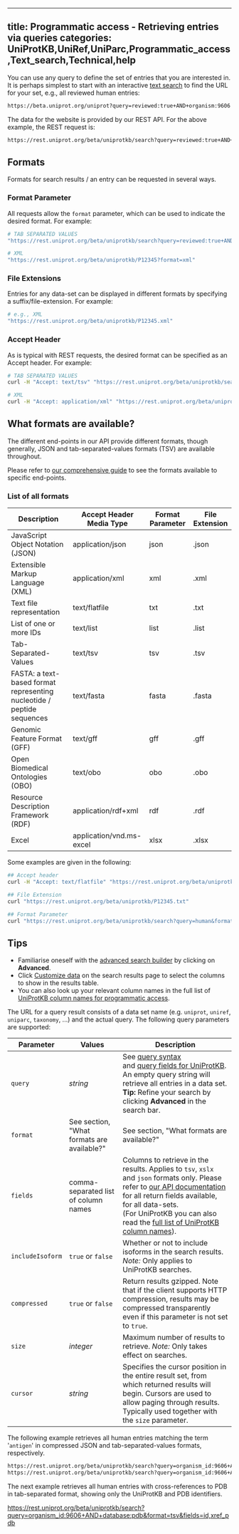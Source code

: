 
---
title: Programmatic access - Retrieving entries via queries
categories: UniProtKB,UniRef,UniParc,Programmatic_access,Text_search,Technical,help
---

You can use any query to define the set of entries that you are interested in. It is perhaps simplest to start with an interactive [text search](https://beta.uniprot.org/help/text%2Dsearch) to find the URL for your set, e.g., all reviewed human entries:
      
```bash
https://beta.uniprot.org/uniprot?query=reviewed:true+AND+organism:9606
```

The data for the website is provided by our REST API. For the above example, the REST request is:

```bash
https://rest.uniprot.org/beta/uniprotkb/search?query=reviewed:true+AND+organism:9606
```

## Formats

Formats for search results / an entry can be requested in several ways.
     
### Format Parameter
All requests allow the `format` parameter, which can be used to indicate the desired format. For example:

```bash
# TAB SEPARATED VALUES
"https://rest.uniprot.org/beta/uniprotkb/search?query=reviewed:true+AND+organism_id:9606&format=tsv"

# XML
"https://rest.uniprot.org/beta/uniprotkb/P12345?format=xml"
```

### File Extensions
Entries for any data-set can be displayed in different formats by specifying a suffix/file-extension. For example:        

```bash
# e.g., XML
"https://rest.uniprot.org/beta/uniprotkb/P12345.xml"
```
                                 
### Accept Header
As is typical with REST requests, the desired format can be specified as an Accept header. For example:

```bash
# TAB SEPARATED VALUES
curl -H "Accept: text/tsv" "https://rest.uniprot.org/beta/uniprotkb/search?query=reviewed:true+AND+organism_id:9606"

# XML
curl -H "Accept: application/xml" "https://rest.uniprot.org/beta/uniprotkb/P12345"
```
                   
## What formats are available?

The different end-points in our API provide different formats, though generally, JSON and tab-separated-values formats (TSV) are
available throughout. 

Please refer to [our comprehensive guide](https://rest.uniprot.org/beta/docs/) to see the formats available to specific end-points.
### List of all formats

| Description | Accept Header Media Type | Format Parameter | File Extension |
|-----|-----|-----|-----|
|JavaScript Object Notation (JSON) |application/json|json|.json|
|Extensible Markup Language (XML) |application/xml|xml|.xml|
|Text file representation|text/flatfile|txt|.txt|
|List of one or more IDs|text/list|list|.list|
|Tab-Separated-Values|text/tsv|tsv|.tsv|
|FASTA: a text-based format representing nucleotide / peptide sequences|text/fasta|fasta|.fasta|
|Genomic Feature Format (GFF) |text/gff|gff|.gff|
|Open Biomedical Ontologies (OBO) |text/obo|obo|.obo|
|Resource Description Framework (RDF)|application/rdf+xml|rdf|.rdf|
|Excel|application/vnd.ms-excel|xlsx|.xlsx|

Some examples are given in the following:               

```bash
## Accept header
curl -H "Accept: text/flatfile" "https://rest.uniprot.org/beta/uniprotkb/P12345"

## File Extension
curl "https://rest.uniprot.org/beta/uniprotkb/P12345.txt"

## Format Parameter 
curl "https://rest.uniprot.org/beta/uniprotkb/search?query=human&format=gff"
```

## Tips

*   Familiarise oneself with the [advanced search builder](http://beta.uniprot.org/help/advanced%5Fsearch) by clicking on **Advanced**.
*   Click [Customize data](http://beta.uniprot.org/help/customize) on the search results page to select the columns to show in the results table.
*   You can also look up your relevant column names in the full list of [UniProtKB column names for programmatic access](http://beta.uniprot.org/help/uniprotkb%5Fcolumn%5Fnames).

The URL for a query result consists of a data set name (e.g. `uniprot`, `uniref`, `uniparc`, `taxonomy`, ...) and the actual query. The following query parameters are supported:
          
|Parameter|Values|Description|
|---------|------|-----------|
|`query`|_string_| See [query syntax](http://www.uniprot.org/help/text-search) <br> and [query fields for UniProtKB](http://beta.uniprot.org/help/query-fields). <br>An empty query string will retrieve all entries in a data set. **Tip:** Refine your search by clicking **Advanced** in the search bar.|
|`format`|See section, "What formats are available?"|See section, "What formats are available?"|
|`fields`|comma-separated list of column names|Columns to retrieve in the results. Applies to `tsv`, `xslx` and `json` formats only. Please refer to [our API documentation](https://rest.uniprot.org/beta/docs/) for all return fields available, for all data-sets. <br>(For UniProtKB you can also read the [full list of UniProtKB column names](http://www.uniprot.org/help/uniprotkb_column_names)).|
|`includeIsoform`|`true` or `false`|Whether or not to include isoforms in the search results. *Note:* Only applies to UniProtKB searches.|
|`compressed`|`true` or `false`| Return results gzipped. Note that if the client supports HTTP compression, results may be compressed transparently even if this parameter is not set to `true`.|
|`size`|_integer_|Maximum number of results to retrieve. *Note:* Only takes effect on searches.|
|`cursor`|_string_|Specifies the cursor position in the entire result set, from which returned results will begin. Cursors are used to allow paging through results. Typically used together with the `size` parameter.|

The following example retrieves all human entries matching the term '`antigen`' in compressed JSON and tab-separated-values formats, respectively.
                                                                                         
```bash
https://rest.uniprot.org/beta/uniprotkb/search?query=organism_id:9606+AND+antigen&format=json&compressed=true
https://rest.uniprot.org/beta/uniprotkb/search?query=organism_id:9606+AND+antigen&format=tsv&compressed=true
```

The next example retrieves all human entries with cross-references to PDB in tab-separated format, showing only the UniProtKB and PDB identifiers.

https://rest.uniprot.org/beta/uniprotkb/search?query=organism_id:9606+AND+database:pdb&format=tsv&fields=id,xref_pdb

